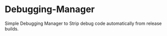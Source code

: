 # Debugging-Manager
Simple Debugging Manager to Strip debug code automatically from release builds.
